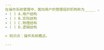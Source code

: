 ```yaml
---
在操作系统管理中，面向用户的管理组织机构称为_____ 。
- ( ) A.用户结构 
- ( ) B.实际结构 
- ( ) C.物理结构 
- ( ) D.逻辑结构

> 知识点：操作系统概述。

---
```

